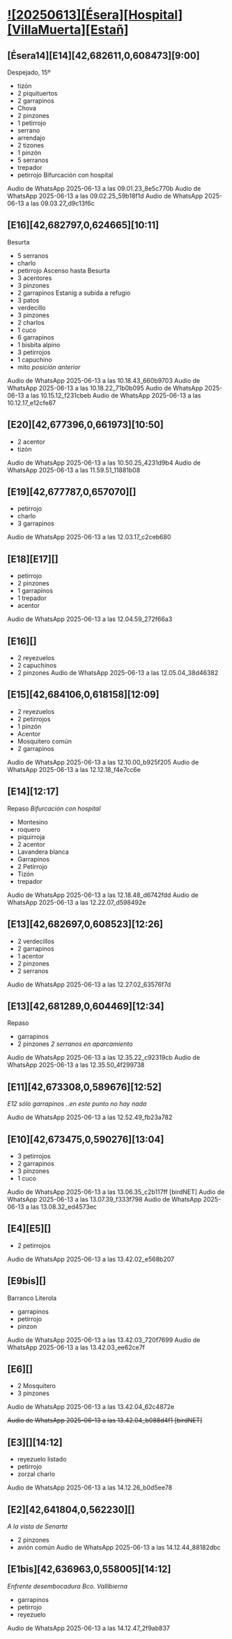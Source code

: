<!--MODELO
# [#[20250418] [Vstb]](https://drive.google.com/drive/folders/1QmPpMglHaVGhmEvUFD5_p6lZT1EqGVr4?usp=drive_link)

- ## [Trrl1][Trrl2][41,016475,-1,597704][9:32]
Estructura subtítulo. Funcionan como etiquetas

- () comentarios a posteriori
Comentarios de audio en normal

- [audio] Buscar en BirdNET archivo día y hora

- 2 `bisbita` ID especie probable en eBird



## Vistabella 1 [Vstb1]
## Casablanca 1 [Csbl1][PO01]
## Vistabella 2 [Vstb2] Tramo 1-2
-->

# [![20250613][Ésera][Hospital][VillaMuerta][Estañ]]()

## [Ésera14][E14][42,682611,0,608473][9:00]
Despejado, 15º
- tizón
- 2 piquituertos
- 2 garrapinos
- Chova 
- 2 pinzones
- 1 petirrojo
- serrano
- arrendajo
- 2 tizones
- 1 pinzón
- 5 serranos
- trepador
- petirrojo
Bifurcación con hospital

Audio de WhatsApp 2025-06-13 a las 09.01.23_8e5c770b
Audio de WhatsApp 2025-06-13 a las 09.02.25_59b18f1d
Audio de WhatsApp 2025-06-13 a las 09.03.27_d9c13f6c

## [E16][42,682797,0,624665][10:11]
Besurta
- 5 serranos
- charlo
- petirrojo
Ascenso hasta Besurta
- 3 acentores
- 3 pinzones
- 2 garrapinos
Estanig a subida a refugio
- 3 patos
- verdecillo
- 3 pinzones
- 2 charlos
- 1 cuco
- 6 garrapinos
- 1 bisbita alpino
- 3 petirrojos
- 1 capuchino
- mito *posición anterior*



Audio de WhatsApp 2025-06-13 a las 10.18.43_660b9703
Audio de WhatsApp 2025-06-13 a las 10.18.22_71b0b095
Audio de WhatsApp 2025-06-13 a las 10.15.12_f231cbeb
Audio de WhatsApp 2025-06-13 a las 10.12.17_e12cfe87

## [E20][42,677396,0,661973][10:50]
- 2 acentor
- tizón

Audio de WhatsApp 2025-06-13 a las 10.50.25_4231d9b4
Audio de WhatsApp 2025-06-13 a las 11.59.51_11881b08


## [E19][42,677787,0,657070][]
- petirrojo
- charlo
- 3 garrapinos

Audio de WhatsApp 2025-06-13 a las 12.03.17_c2ceb680

## [E18][E17][]
- petirrojo
- 2 pinzones
- 1 garrapinos
- 1 trepador
- acentor

Audio de WhatsApp 2025-06-13 a las 12.04.59_272f66a3

## [E16][]
- 2 reyezuelos
- 2 capuchinos
- 2 pinzones
Audio de WhatsApp 2025-06-13 a las 12.05.04_38d46382


## [E15][42,684106,0,618158][12:09]
- 2 reyezuelos
- 2 petirrojos
- 1 pinzón
- Acentor
- Mosquitero común
- 2 garrapinos

Audio de WhatsApp 2025-06-13 a las 12.10.00_b925f205
Audio de WhatsApp 2025-06-13 a las 12.12.18_f4e7cc6e

## [E14][12:17]
Repaso *Bifurcación con hospital*
- Montesino
- roquero
- piquirroja
- 2 acentor
- Lavandera blanca
- Garrapinos
- 2 Petirrojo
- Tizón
- trepador

Audio de WhatsApp 2025-06-13 a las 12.18.48_d6742fdd
Audio de WhatsApp 2025-06-13 a las 12.22.07_d598492e


## [E13][42,682697,0,608523][12:26]
- 2 verdecillos
- 2 garrapinos
- 1 acentor
- 2 pinzones
- 2 serranos

Audio de WhatsApp 2025-06-13 a las 12.27.02_63576f7d

## [E13][42,681289,0,604469][12:34]
Repaso
- garrapinos
- 2 pinzones
*2 serranos en aparcamiento*

Audio de WhatsApp 2025-06-13 a las 12.35.22_c92319cb
Audio de WhatsApp 2025-06-13 a las 12.35.50_4f299738


## [E11][42,673308,0,589676][12:52]
*E12 sólo garrapinos ..en este punto no hay nada*


Audio de WhatsApp 2025-06-13 a las 12.52.49_fb23a782


## [E10][42,673475,0,590276][13:04]

- 3 petirrojos
- 2 garrapinos
- 3 pinzones
- 1 cuco

Audio de WhatsApp 2025-06-13 a las 13.06.35_c2b117ff [birdNET]
Audio de WhatsApp 2025-06-13 a las 13.07.39_f333f798
Audio de WhatsApp 2025-06-13 a las 13.08.32_ed4573ec


## [E4][E5][]
- 2 petirrojos

Audio de WhatsApp 2025-06-13 a las 13.42.02_e568b207

## [E9bis][]
Barranco Literola
- garrapinos
- petirrojo
- pinzon

Audio de WhatsApp 2025-06-13 a las 13.42.03_720f7699
Audio de WhatsApp 2025-06-13 a las 13.42.03_ee62ce7f


## [E6][]
- 2 Mosquitero
- 3 pinzones

Audio de WhatsApp 2025-06-13 a las 13.42.04_62c4872e

~~Audio de WhatsApp 2025-06-13 a las 13.42.04_b088d4f1 [birdNET]~~

## [E3][][14:12]
- reyezuelo listado
- petirrojo
- zorzal charlo

Audio de WhatsApp 2025-06-13 a las 14.12.26_b0d5ee78

## [E2][42,641804,0,562230][]
*A la vista de Senarta*
- 2 pinzones
- avión común
Audio de WhatsApp 2025-06-13 a las 14.12.44_88182dbc


## [E1bis][42,636963,0,558005][14:12]
*Enfrente desembocadura Bco. Vallibierna*
- garrapinos
- petirrojo
- reyezuelo


Audio de WhatsApp 2025-06-13 a las 14.12.47_2f9ab837